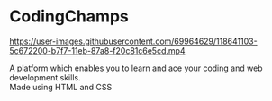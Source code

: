 # CodingChamps

https://user-images.githubusercontent.com/69964629/118641103-5c672200-b7f7-11eb-87a8-f20c81c6e5cd.mp4

 A platform which enables you to learn and ace your coding and web development skills.<br>
 Made using HTML and CSS
